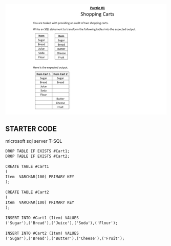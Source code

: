![image](image/1.png)        

## STARTER CODE
microsoft sql server T-SQL
```
DROP TABLE IF EXISTS #Cart1;
DROP TABLE IF EXISTS #Cart2;

CREATE TABLE #Cart1
(
Item  VARCHAR(100) PRIMARY KEY
);

CREATE TABLE #Cart2
(
Item  VARCHAR(100) PRIMARY KEY
);

INSERT INTO #Cart1 (Item) VALUES
('Sugar'),('Bread'),('Juice'),('Soda'),('Flour');

INSERT INTO #Cart2 (Item) VALUES
('Sugar'),('Bread'),('Butter'),('Cheese'),('Fruit');

```